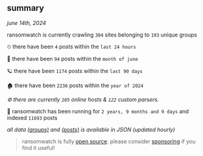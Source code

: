 
## summary
_june 14th, 2024_

ransomwatch is currently crawling `384` sites belonging to `193` unique groups

⏲ there have been `4` posts within the `last 24 hours`

🦈 there have been `94` posts within the `month of june`

🪐 there have been `1174` posts within the `last 90 days`

🏚 there have been `2236` posts within the `year of 2024`

_⚙️ there are currently `105` online hosts & `122` custom parsers._

🦕 ransomwatch has been running for `2 years, 9 months and 9 days` and indexed `11693` posts

_all data  [(groups)](http://ransomwhat.telemetry.ltd/groups) and [(posts)](http://ransomwhat.telemetry.ltd/posts) is available in JSON (updated hourly)_

> ransomwatch is fully [open source](https://github.com/joshhighet/ransomwatch#ransomwatch--). please consider [sponsoring](https://github.com/sponsors/joshhighet) if you find it useful!
